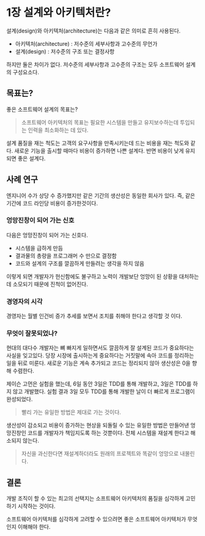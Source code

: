 # 1장 설계와 아키텍처란?

설계(design)와 아키텍처(architecture)는 다음과 같은 의미로 흔히 사용된다.

- 아키텍처(architecture) : 저수준의 세부사항과 고수준의 무언가
- 설계(design) : 저수준의 구조 또는 결정사항

하지만 둘은 차이가 없다. 저수준의 세부사항과 고수준의 구조는 모두 소프트웨어 설계의 구성요소다.



## 목표는?

좋은 소프트웨어 설계의 목표는?

> 소프트웨어 아키텍처의 목표는 필요한 시스템을 만들고 유지보수하는데 투입되는 인력을 최소화하는 데 있다.

설계 품질을 재는 척도는 고객의 요구사항을 만족시키는데 드는 비용을 재는 척도와 같다. 새로운 기능을 출시할 때마다 비용이 증가하면 나쁜 설계다. 반면 비용이 낮게 유지되면 좋은 설계다.



## 사례 연구

엔지니어 수가 상당 수 증가했지만 같은 기간의 생산성은 동일한 회사가 있다. 즉, 같은 기간에 코드 라인당 비용이 증가한것이다.

### 엉망진창이 되어 가는 신호

다음은 엉망진창이 되어 가는 신호다.

- 시스템을 급하게 만듬
- 결과물의 총량을 프로그래머 수 만으로 결정함
- 코드와 설계의 구조를 깔끔하게 만들려는 생각을 하지 않음

이렇게 되면 개발자가 헌신함에도 불구하고 노력이 개발보단 엉망이 된 상황을 대처하는데 소모되기 때문에 진척이 없어진다.

### 경영자의 시각

경영자는 월별 인건비 증가 추세를 보면서 조치를 취해야 한다고 생각할 것 이다.

### 무엇이 잘못되었나?

현대의 대다수 개발자는 뼈 빠지게 일하면서도 깔끔하게 잘 설계된 코드가 중요하다는 사실을 잊고있다. 당장 시장에 출시하는게 중요하다는 거짓말에 속아 코드를 정리하는 일을 뒤로 미룬다. 새로운 기능은 계속 추가되고 코드는 정리되지 않아 생산성은 0을 향해 수렴한다.

제이슨 고먼은 실험을 했는데, 6일 동안 3일은 TDD를 통해 개발하고, 3일은 TDD를 하지 않고 개발했다. 실험 결과 3일 모두 TDD를 통해 개발한 날이 더 빠르게 프로그램이 완성되었다.

> 빨리 가는 유일한 방법은 제대로 가는 것이다.

생산성이 감소되고 비용이 증가하는 현상을 되돌릴 수 있는 유일한 방법은 만들어낸 엉망진창인 코드를 개발자가 책임지도록 하는 것뿐이다. 전체 시스템을 재설계 한다고 해소되지 않는다.

> 자신을 과신한다면 재설계하더라도 원래의 프로젝트와 똑같이 엉망으로 내몰린다.



## 결론

개발 조직이 할 수 있는 최고의 선택지는 소프트웨어 아키텍처의 품질을 심각하게 고민하기 시작하는 것이다.

소프트웨어 아키텍처를 심각하게 고려할 수 있으려면 좋은 소프트웨어 아키텍처가 무엇인지 이해해야 한다.